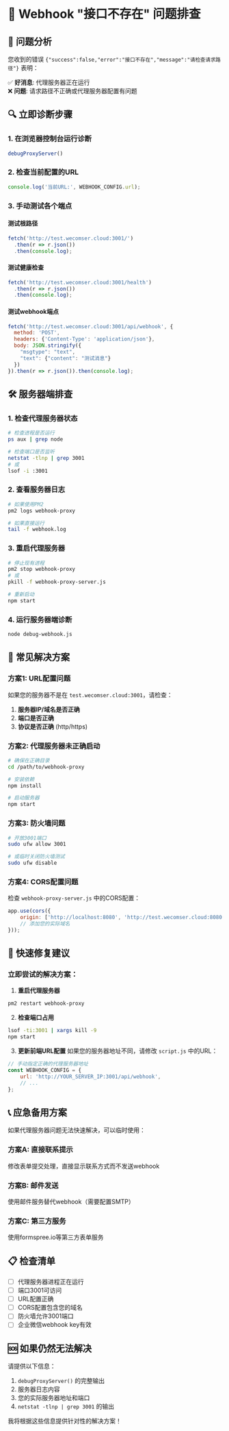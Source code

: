 # 🔧 Webhook "接口不存在" 问题排查

## 🚨 问题分析

您收到的错误 `{"success":false,"error":"接口不存在","message":"请检查请求路径"}` 表明：

✅ **好消息**: 代理服务器正在运行  
❌ **问题**: 请求路径不正确或代理服务器配置有问题

## 🔍 立即诊断步骤

### 1. 在浏览器控制台运行诊断
```javascript
debugProxyServer()
```

### 2. 检查当前配置的URL
```javascript
console.log('当前URL:', WEBHOOK_CONFIG.url);
```

### 3. 手动测试各个端点

#### 测试根路径
```javascript
fetch('http://test.wecomser.cloud:3001/')
  .then(r => r.json())
  .then(console.log);
```

#### 测试健康检查
```javascript
fetch('http://test.wecomser.cloud:3001/health')
  .then(r => r.json())
  .then(console.log);
```

#### 测试webhook端点
```javascript
fetch('http://test.wecomser.cloud:3001/api/webhook', {
  method: 'POST',
  headers: {'Content-Type': 'application/json'},
  body: JSON.stringify({
    "msgtype": "text",
    "text": {"content": "测试消息"}
  })
}).then(r => r.json()).then(console.log);
```

## 🛠️ 服务器端排查

### 1. 检查代理服务器状态
```bash
# 检查进程是否运行
ps aux | grep node

# 检查端口是否监听
netstat -tlnp | grep 3001
# 或
lsof -i :3001
```

### 2. 查看服务器日志
```bash
# 如果使用PM2
pm2 logs webhook-proxy

# 如果直接运行
tail -f webhook.log
```

### 3. 重启代理服务器
```bash
# 停止现有进程
pm2 stop webhook-proxy
# 或
pkill -f webhook-proxy-server.js

# 重新启动
npm start
```

### 4. 运行服务器端诊断
```bash
node debug-webhook.js
```

## 🔧 常见解决方案

### 方案1: URL配置问题
如果您的服务器不是在 `test.wecomser.cloud:3001`，请检查：

1. **服务器IP/域名是否正确**
2. **端口是否正确** 
3. **协议是否正确** (http/https)

### 方案2: 代理服务器未正确启动
```bash
# 确保在正确目录
cd /path/to/webhook-proxy

# 安装依赖
npm install

# 启动服务器
npm start
```

### 方案3: 防火墙问题
```bash
# 开放3001端口
sudo ufw allow 3001

# 或临时关闭防火墙测试
sudo ufw disable
```

### 方案4: CORS配置问题
检查 `webhook-proxy-server.js` 中的CORS配置：
```javascript
app.use(cors({
    origin: ['http://localhost:8080', 'http://test.wecomser.cloud:8080', 'https://test.wecomser.cloud'],
    // 添加您的实际域名
}));
```

## 🎯 快速修复建议

### 立即尝试的解决方案：

1. **重启代理服务器**
```bash
pm2 restart webhook-proxy
```

2. **检查端口占用**
```bash
lsof -ti:3001 | xargs kill -9
npm start
```

3. **更新前端URL配置**
如果您的服务器地址不同，请修改 `script.js` 中的URL：
```javascript
// 手动指定正确的代理服务器地址
const WEBHOOK_CONFIG = {
    url: 'http://YOUR_SERVER_IP:3001/api/webhook',
    // ...
};
```

## 📞 应急备用方案

如果代理服务器问题无法快速解决，可以临时使用：

### 方案A: 直接联系提示
修改表单提交处理，直接显示联系方式而不发送webhook

### 方案B: 邮件发送
使用邮件服务替代webhook（需要配置SMTP）

### 方案C: 第三方服务
使用formspree.io等第三方表单服务

## 📋 检查清单

- [ ] 代理服务器进程正在运行
- [ ] 端口3001可访问
- [ ] URL配置正确
- [ ] CORS配置包含您的域名
- [ ] 防火墙允许3001端口
- [ ] 企业微信webhook key有效

## 🆘 如果仍然无法解决

请提供以下信息：
1. `debugProxyServer()` 的完整输出
2. 服务器日志内容
3. 您的实际服务器地址和端口
4. `netstat -tlnp | grep 3001` 的输出

我将根据这些信息提供针对性的解决方案！

